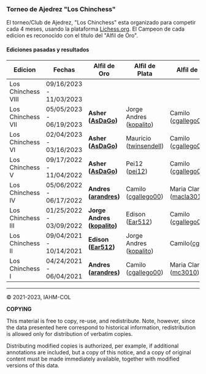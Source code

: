 ### Torneo de Ajedrez "Los Chinchess" 

El torneo/Club de Ajedrez, "Los Chinchess" esta organizado para competir cada 4 meses, usando la plataforma [Lichess.org](https://lichess.org/). 
El Campeon de cada edicion es reconocido con el titulo del "Alfil de Oro".

#### Ediciones pasadas y resultados

| Edicion            | Fechas                  | Alfil de Oro                                                  | Alfil de Plata                                              | Alfil de Bronce                                            |
|--------------------|-------------------------|---------------------------------------------------------------|-------------------------------------------------------------|------------------------------------------------------------|
| Los Chinchess VIII | 09/16/2023 - 11/03/2023 |                                                               |                                                             |                                                            |
| Los Chinchess VII  | 05/05/2023 - 06/19/2023 | **Asher ([AsDaGo](https://lichess.org/@/AsDaGo))**            | Jorge Andres ([kopalito](https://lichess.org/@/kopalito))   | Camilo ([cgallego00](https://lichess.org/@/cgallego00))    |
| Los Chinchess VI   | 02/04/2023 - 03/16/2023 | **Asher ([AsDaGo](https://lichess.org/@/AsDaGo))**            | Mauricio ([twinsendell](https://lichess.org/@/twinsendell)) | Camilo ([cgallego00](https://lichess.org/@/cgallego00))    |
| Los Chinchess V    | 09/17/2022 - 11/04/2022 | **Asher ([AsDaGo](https://lichess.org/@/AsDaGo))**            | Pei12 ([pei12](https://lichess.org/@/pei12))                | Camilo ([cgallego00](https://lichess.org/@/cgallego00))    |
| Los Chinchess IV   | 05/06/2022 - 06/17/2022 | **Andres  ([arandres](https://lichess.org/@/arandres))**      | Camilo ([cgallego00](https://lichess.org/@/cgallego00))     | Maria Clara ([macla3010](https://lichess.org/@/macla3010)) |
| Los Chinchess III  | 01/25/2022 - 03/09/2022 | **Jorge Andres ([kopalito](https://lichess.org/@/kopalito))** | Edison ([Ear512](https://lichess.org/@/Ear512))             | Camilo ([cgallego00](https://lichess.org/@/cgallego00))    |
| Los Chinchess II   | 09/04/2021 - 10/14/2021 | **Edison  ([Ear512](https://lichess.org/@/Ear512))**          | Jorge Andres ([kopalito](https://lichess.org/@/kopalito))   | Camilo([cgallego00](https://lichess.org/@/cgallego00))     |
| Los Chinchess I    | 04/24/2021 - 06/04/2021 | **Andres  ([arandres](https://lichess.org/@/arandres))**      | Camilo ([cgallego00](https://lichess.org/@/cgallego00))     | Maria Clara ([mc3010](https://lichess.org/@/mc3010))       |

***
:copyright: 2021-2023, IAHM-COL

**COPYING**

This material is free to copy, re-use, and redistribute. 
Note, however, since the data presented here correspond to historical 
information, redistribution is allowed only for distribution of verbatim 
copies.

Distributing modified copies is authorized, per example, if additional 
annotations are included, but a copy of this notice, and a copy of 
original content must be made immediately available, together with 
modified versions of this data.
